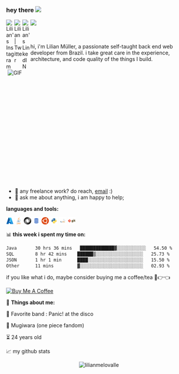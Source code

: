 ### hey there <img src="https://media.giphy.com/media/hvRJCLFzcasrR4ia7z/giphy.gif" width="25px">
<a href="https://www.instagram.com/lilidmelo/">
  <img align="left" alt="Lilian's Instagram" width="22px" src="https://raw.githubusercontent.com/hussainweb/hussainweb/main/icons/instagram.png" />
</a>
<a href="https://twitter.com/lilidmelo">
  <img align="left" alt="Lilian | Twitter" width="22px" src="https://raw.githubusercontent.com/peterthehan/peterthehan/master/assets/twitter.svg" />
</a>
<a href="https://www.linkedin.com/in/lilian-muller-de-melo-67061918b/">
  <img align="left" alt="Lilian's LinkedIN" width="22px" src="https://raw.githubusercontent.com/peterthehan/peterthehan/master/assets/linkedin.svg" />
</a>

![](https://visitor-badge.glitch.me/badge?page_id=abhisheknaiidu.abhisheknaiidu)

<br />

hi, i'm Lilian Müller, a passionate self-taught back end web developer  from Brazil. i take great care in the experience, architecture, and code quality of the things I build.


  <img align="right" alt="GIF" src="https://github.com/abhisheknaiidu/abhisheknaiidu/blob/master/code.gif?raw=true" width="500" height="320" />
  
- 💼 any freelance work? do reach, [email](mailto:lilianmuller1312@gmail.com) :)
- 💬 ask me about anything, i am happy to help;

**languages and tools:**  

<code><img height="20" src="https://raw.githubusercontent.com/github/explore/eaef8552d8b082ffafe2bfc8a5023d47da904aac/topics/azure/azure.png"></code>
<code><img height="20" src="https://raw.githubusercontent.com/github/explore/5b3600551e122a3277c2c5368af2ad5725ffa9a1/topics/java/java.png"></code>
<code><img height="20" src="https://raw.githubusercontent.com/github/explore/80688e429a7d4ef2fca1e82350fe8e3517d3494d/topics/json/json.png"></code>
<code><img height="20" src="https://raw.githubusercontent.com/github/explore/80688e429a7d4ef2fca1e82350fe8e3517d3494d/topics/sql/sql.png"></code>
<code><img height="20" src="https://raw.githubusercontent.com/github/explore/80688e429a7d4ef2fca1e82350fe8e3517d3494d/topics/ubuntu/ubuntu.png"></code>
<code><img height="20" src="https://raw.githubusercontent.com/github/explore/80688e429a7d4ef2fca1e82350fe8e3517d3494d/topics/python/python.png"></code>
<code><img height="20" src="https://raw.githubusercontent.com/github/explore/80688e429a7d4ef2fca1e82350fe8e3517d3494d/topics/mysql/mysql.png"></code>
<code><img height="20" src="https://raw.githubusercontent.com/github/explore/80688e429a7d4ef2fca1e82350fe8e3517d3494d/topics/git/git.png"></code>

📊 **this week i spent my time on:**
<!--START_SECTION:waka-->

```text
Java       30 hrs 36 mins   █████████████▓░░░░░░░░░░░   54.50 %
SQL        8 hr 42 mins    ██████▒░░░░░░░░░░░░░░░░░░   25.73 %
JSON       1 hr 1 min      ████░░░░░░░░░░░░░░░░░░░░░   15.50 %
Other      11 mins         ▓░░░░░░░░░░░░░░░░░░░░░░░░   02.93 %
```

<!--END_SECTION:waka-->

if you like what i do, maybe consider buying me a coffee/tea 🥺👉👈

<a href="https://picpay.me/lilian.muller1" target="_blank"><img src="https://logospng.org/wp-content/uploads/picpay.png" alt="Buy Me A Coffee" width="150" ></a>

🚧 **Things about me:**
<!-- TODO-IST:START -->

:minidisc:  Favorite band : Panic! at the disco  

:womans_hat: Mugiwara  (one piece fandom)

⏳ 24 years old

<!-- TODO-IST:END -->







📈 my github stats

<p align="center"> <img src="https://github-readme-stats.vercel.app/api?username=lilianmelovalle&show_icons=true&theme=gotham" alt="lilianmelovalle" />




